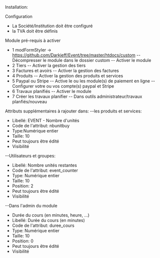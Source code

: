 Installation:

Configuration
- La Société/Institution doit être configuré
- la TVA doit être définis

Module pré-requis à activer 
- 1 modFormStyler -> https://github.com/Darkjeff/Event/tree/master/htdocs/custom
-- Décompresser le module dans le dossier custom
-- Activer le module
- 2 Tiers
-- Activer la gestion des tiers
- 3 Factures et avoirs
-- Activer la gestion des factures
- 4 Produits
-- Activer la gestion des produits et services
- 5 Paypal ou Stripe
-- Active le ou les module(s) de paiement en ligne 
-- Configurer votre ou vos compte(s) paypal et Stripe
- 6 Travaux planifiés
-- Activer le module
- 7 Créer les travaux planifier
-- Dans outils administrateur/travaux planfiés/nouveau


Attributs supplémentaires à rajouter dans:
--les produits et services: 
- Libellé: EVENT - Nombre d'unités
- Code de l'attribut: nbunitbuy
- Type:Numérique entier
- Taille: 10
- Peut toujours être édité
- Visibilité

--Utilisateurs et groupes:
- Libellé: Nombre unités restantes
- Code de l'attribut: event_counter
- Type: Numérique entier
- Taille: 10
- Position: 2
- Peut toujours être édité	
- Visibilité

--Dans l'admin du module
- Durée du cours (en minutes, heure, ...)
- Libellé: Durée du cours (en minutes)
- Code de l'attribut: duree_cours
- Type: Numérique entier
- Taille: 10
- Position: 0
- Peut toujours être édité	
- Visibilité
